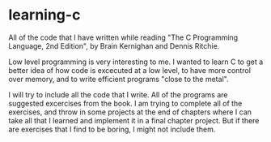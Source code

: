 # learning-c
All of the code that I have written while reading "The C Programming Language, 2nd Edition", by Brain Kernighan and Dennis Ritchie.

Low level programming is very interesting to me. I wanted to learn C to get a better idea of how code is excecuted at a low level, to have more control over memory, and to write efficient programs "close to the metal".

I will try to include all the code that I write. All of the programs are suggested excercises from the book. I am trying to complete all of the exercises, and throw in some projects at the end of chapters where I can take all that I learned and implement it in a final chapter project. But if there are exercises that I find to be boring, I might not include them.
